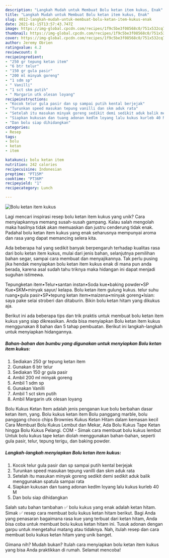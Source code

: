 ```yaml
---
description: "Langkah Mudah untuk Membuat Bolu ketan item kukus, Enak"
title: "Langkah Mudah untuk Membuat Bolu ketan item kukus, Enak"
slug: 4012-langkah-mudah-untuk-membuat-bolu-ketan-item-kukus-enak
date: 2021-01-15T13:57:43.747Z
image: https://img-global.cpcdn.com/recipes/1f9c5be3f08568c0/751x532cq70/bolu-ketan-item-kukus-foto-resep-utama.jpg
thumbnail: https://img-global.cpcdn.com/recipes/1f9c5be3f08568c0/751x532cq70/bolu-ketan-item-kukus-foto-resep-utama.jpg
cover: https://img-global.cpcdn.com/recipes/1f9c5be3f08568c0/751x532cq70/bolu-ketan-item-kukus-foto-resep-utama.jpg
author: Jeremy Obrien
ratingvalue: 4.2
reviewcount: 8
recipeingredient:
- "250 gr tepung ketan item"
- "6 btr telur"
- "150 gr gula pasir"
- "200 ml minyak goreng"
- "1 sdm sp"
- " Vanilli"
- "1 sct skm putih"
- " Margarin utk olesan loyang"
recipeinstructions:
- "Kocok telur gula pasir dan sp sampai putih kental berjejak"
- "Turunkan speed masukan tepung vanilli dan skm aduk rata"
- "Setelah itu masukan minyak goreng sedikit demi sedikit aduk balik menggunakan spatula sampai rata"
- "Siapkan kukusan dan tuang adonan kedlm loyang lalu kukus kurleb 40 M"
- "Dan bolu siap dihidangkan"
categories:
- Resep
tags:
- bolu
- ketan
- item

katakunci: bolu ketan item 
nutrition: 242 calories
recipecuisine: Indonesian
preptime: "PT15M"
cooktime: "PT36M"
recipeyield: "1"
recipecategory: Lunch

---
```



![Bolu ketan item kukus](https://img-global.cpcdn.com/recipes/1f9c5be3f08568c0/751x532cq70/bolu-ketan-item-kukus-foto-resep-utama.jpg)

Lagi mencari inspirasi resep bolu ketan item kukus yang unik? Cara menyiapkannya memang susah-susah gampang. Kalau salah mengolah maka hasilnya tidak akan memuaskan dan justru cenderung tidak enak. Padahal bolu ketan item kukus yang enak seharusnya mempunyai aroma dan rasa yang dapat memancing selera kita.

Ada beberapa hal yang sedikit banyak berpengaruh terhadap kualitas rasa dari bolu ketan item kukus, mulai dari jenis bahan, selanjutnya pemilihan bahan segar, sampai cara membuat dan menyajikannya. Tak perlu pusing jika hendak menyiapkan bolu ketan item kukus enak di mana pun anda berada, karena asal sudah tahu triknya maka hidangan ini dapat menjadi suguhan istimewa.

Tepungketan item•Telur•santan instan•Soda kue•baking powder•SP Kue•SKM•minyak sayur/ kelapa. Bolu ketan item gulung kukus. telur suhu ruang•gula pasir•SP•tepung ketan item•maizena•minyak goreng•Isian: saya pake selai stroberi dan ditaburin. Bikin bolu ketan hitam yang dikukus aja.


Berikut ini ada beberapa tips dan trik praktis untuk membuat bolu ketan item kukus yang siap dikreasikan. Anda bisa menyiapkan Bolu ketan item kukus menggunakan 8 bahan dan 5 tahap pembuatan. Berikut ini langkah-langkah untuk menyiapkan hidangannya.

<!--inarticleads1-->

##### Bahan-bahan dan bumbu yang digunakan untuk menyiapkan Bolu ketan item kukus:

1. Sediakan 250 gr tepung ketan item
1. Gunakan 6 btr telur
1. Sediakan 150 gr gula pasir
1. Ambil 200 ml minyak goreng
1. Ambil 1 sdm sp
1. Gunakan  Vanilli
1. Ambil 1 sct skm putih
1. Ambil  Margarin utk olesan loyang


Bolu Kukus Ketan Item adalah jenis penganan kue bolu berbahan dasar ketan item, yang. Bolu kukus ketan item Bolu panggang marble, bolu panggang choco chips Brownies Kukus Ketan Hitam dalam kemasan kecil Cara Membuat Bolu Kukus Lembut dan Mekar, Ada Bolu Kukus Tape Ketan hingga Bolu Kukus Pelangi. COM - Simak cara membuat bolu kukus lembut Untuk bolu kukus tape ketan diolah menggunakan bahan-bahan, seperti gula pasir, telur, tepung terigu, dan baking powder. 

<!--inarticleads2-->

##### Langkah-langkah menyiapkan Bolu ketan item kukus:

1. Kocok telur gula pasir dan sp sampai putih kental berjejak
1. Turunkan speed masukan tepung vanilli dan skm aduk rata
1. Setelah itu masukan minyak goreng sedikit demi sedikit aduk balik menggunakan spatula sampai rata
1. Siapkan kukusan dan tuang adonan kedlm loyang lalu kukus kurleb 40 M
1. Dan bolu siap dihidangkan


Salah satu bahan tambahan ✅ bolu kukus yang enak adalah ketan hitam. Simak ✅ resep cara membuat bolu kukus ketan hitam berikut. Bagi Anda yang penasaran bagaimana rasa kue yang terbuat dari ketan hitam, Anda bisa coba untuk membuat bolu kukus ketan hitam ini. Tusuk adonan dengan garpu untuk mengetahui matang atau tidaknya. Nah, itulah resep dan cara membuat bolu kukus ketan hitam yang unik banget. 

Gimana nih? Mudah bukan? Itulah cara menyiapkan bolu ketan item kukus yang bisa Anda praktikkan di rumah. Selamat mencoba!
